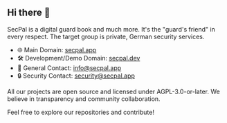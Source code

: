 ## Hi there 👋

SecPal is a digital guard book and much more. It's the "guard's friend" in every respect. The target group is private, German security services.

- 🌐 Main Domain: [secpal.app](https://secpal.app)
- 🛠️ Development/Demo Domain: [secpal.dev](https://secpal.dev)
- 📧 General Contact: info@secpal.app
- 🔒 Security Contact: security@secpal.app

All our projects are open source and licensed under AGPL-3.0-or-later. We believe in transparency and community collaboration.

Feel free to explore our repositories and contribute!
